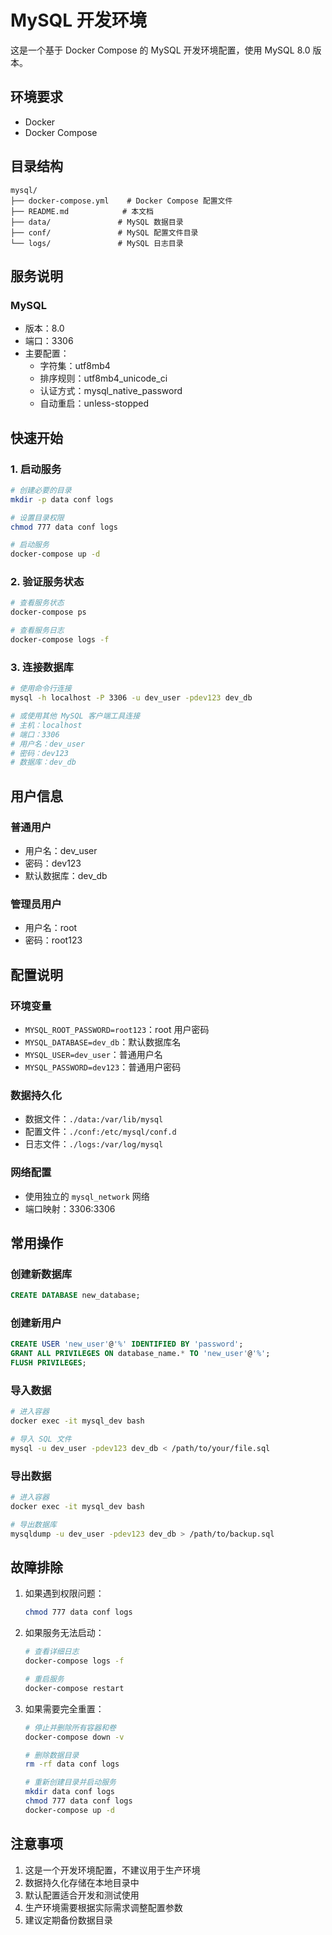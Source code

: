 # MySQL 开发环境

这是一个基于 Docker Compose 的 MySQL 开发环境配置，使用 MySQL 8.0 版本。

## 环境要求

- Docker
- Docker Compose

## 目录结构

```
mysql/
├── docker-compose.yml    # Docker Compose 配置文件
├── README.md            # 本文档
├── data/               # MySQL 数据目录
├── conf/               # MySQL 配置文件目录
└── logs/               # MySQL 日志目录
```

## 服务说明

### MySQL
- 版本：8.0
- 端口：3306
- 主要配置：
  - 字符集：utf8mb4
  - 排序规则：utf8mb4_unicode_ci
  - 认证方式：mysql_native_password
  - 自动重启：unless-stopped

## 快速开始

### 1. 启动服务

```bash
# 创建必要的目录
mkdir -p data conf logs

# 设置目录权限
chmod 777 data conf logs

# 启动服务
docker-compose up -d
```

### 2. 验证服务状态

```bash
# 查看服务状态
docker-compose ps

# 查看服务日志
docker-compose logs -f
```

### 3. 连接数据库

```bash
# 使用命令行连接
mysql -h localhost -P 3306 -u dev_user -pdev123 dev_db

# 或使用其他 MySQL 客户端工具连接
# 主机：localhost
# 端口：3306
# 用户名：dev_user
# 密码：dev123
# 数据库：dev_db
```

## 用户信息

### 普通用户
- 用户名：dev_user
- 密码：dev123
- 默认数据库：dev_db

### 管理员用户
- 用户名：root
- 密码：root123

## 配置说明

### 环境变量
- `MYSQL_ROOT_PASSWORD=root123`：root 用户密码
- `MYSQL_DATABASE=dev_db`：默认数据库名
- `MYSQL_USER=dev_user`：普通用户名
- `MYSQL_PASSWORD=dev123`：普通用户密码

### 数据持久化
- 数据文件：`./data:/var/lib/mysql`
- 配置文件：`./conf:/etc/mysql/conf.d`
- 日志文件：`./logs:/var/log/mysql`

### 网络配置
- 使用独立的 `mysql_network` 网络
- 端口映射：3306:3306

## 常用操作

### 创建新数据库

```sql
CREATE DATABASE new_database;
```

### 创建新用户

```sql
CREATE USER 'new_user'@'%' IDENTIFIED BY 'password';
GRANT ALL PRIVILEGES ON database_name.* TO 'new_user'@'%';
FLUSH PRIVILEGES;
```

### 导入数据

```bash
# 进入容器
docker exec -it mysql_dev bash

# 导入 SQL 文件
mysql -u dev_user -pdev123 dev_db < /path/to/your/file.sql
```

### 导出数据

```bash
# 进入容器
docker exec -it mysql_dev bash

# 导出数据库
mysqldump -u dev_user -pdev123 dev_db > /path/to/backup.sql
```

## 故障排除

1. 如果遇到权限问题：
   ```bash
   chmod 777 data conf logs
   ```

2. 如果服务无法启动：
   ```bash
   # 查看详细日志
   docker-compose logs -f
   
   # 重启服务
   docker-compose restart
   ```

3. 如果需要完全重置：
   ```bash
   # 停止并删除所有容器和卷
   docker-compose down -v
   
   # 删除数据目录
   rm -rf data conf logs
   
   # 重新创建目录并启动服务
   mkdir data conf logs
   chmod 777 data conf logs
   docker-compose up -d
   ```

## 注意事项

1. 这是一个开发环境配置，不建议用于生产环境
2. 数据持久化存储在本地目录中
3. 默认配置适合开发和测试使用
4. 生产环境需要根据实际需求调整配置参数
5. 建议定期备份数据目录 